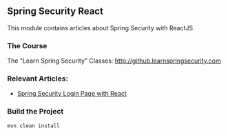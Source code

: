## Spring Security React 

This module contains articles about Spring Security with ReactJS

### The Course

The "Learn Spring Security" Classes: http://github.learnspringsecurity.com

### Relevant Articles: 

* [Spring Security Login Page with React](https://www.baeldung.com/spring-security-login-react)

### Build the Project

```
mvn clean install
```
